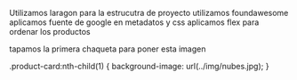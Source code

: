 Utilizamos laragon para la estrucutra de proyecto
utilizamos foundawesome
aplicamos fuente de google en metadatos y css
aplicamos flex para ordenar los productos


tapamos la primera chaqueta para poner esta imagen

.product-card:nth-child(1) {
    background-image: url(../img/nubes.jpg);
}
 
